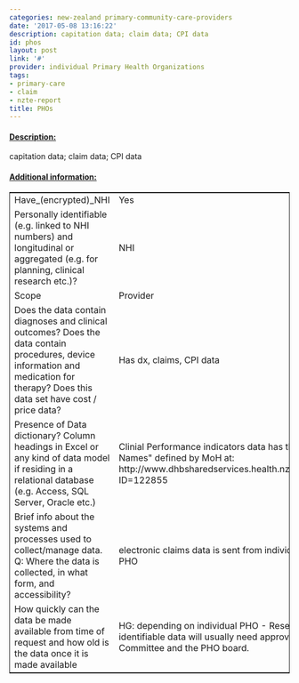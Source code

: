 ```yaml
---
categories: new-zealand primary-community-care-providers
date: '2017-05-08 13:16:22'
description: capitation data; claim data; CPI data
id: phos
layout: post
link: '#'
provider: individual Primary Health Organizations
tags:
- primary-care
- claim
- nzte-report
title: PHOs
---
```



 <h4> <u>Description:</u> </h4>
capitation data; claim data; CPI data
 <h4> <u>Additional information:</u> </h4>
 <table style="border: 1px solid">
 <tr> <td width="40%">Have_(encrypted)_NHI</td> <td>Yes</td> </tr>
 <tr> <td width="40%">Personally identifiable (e.g. linked to NHI numbers) and longitudinal or aggregated (e.g. for planning, clinical research etc.)?</td> <td>NHI</td> </tr>
 <tr> <td width="40%">Scope</td> <td>Provider</td> </tr>
 <tr> <td width="40%">Does the data contain diagnoses and clinical outcomes?
Does the data contain procedures, device information and medication for therapy?
Does this data set have cost / price data?</td> <td>Has dx, claims, CPI data</td> </tr>
 <tr> <td width="40%">Presence of Data dictionary? Column headings in Excel or any kind of data model if residing in a relational database (e.g. Access, SQL Server, Oracle etc.) </td> <td>Clinial Performance indicators data has the "Data Set Column Names" defined by MoH at: http://www.dhbsharedservices.health.nz/includes/download.aspx?ID=122855</td> </tr>
 <tr> <td width="40%">Brief info about the systems and processes used to collect/manage data. Q: Where the data is collected, in what form, and accessibility?</td> <td>electronic claims data is sent from individual general practices to PHO</td> </tr>
 <tr> <td width="40%">How quickly can the data be made available from time of request and how old is the data once it is made available</td> <td>HG: depending on individual PHO - Researchers requiring identifiable data will usually need approval from an Ethics Committee and the PHO board.</td> </tr>
 </table>